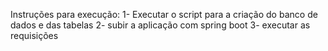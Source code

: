 Instruções para execução:
1- Executar o script para a criação do banco de dados e das tabelas
2- subir a aplicação com spring boot
3- executar as requisições 
